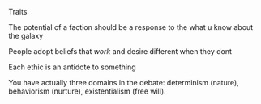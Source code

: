 Traits

The potential of a faction should be a response to the what u know about the galaxy

People adopt beliefs that _work_ and desire different when they dont

Each ethic is an antidote to something

You have actually three domains in the debate: determinism (nature), behaviorism (nurture), existentialism (free will).